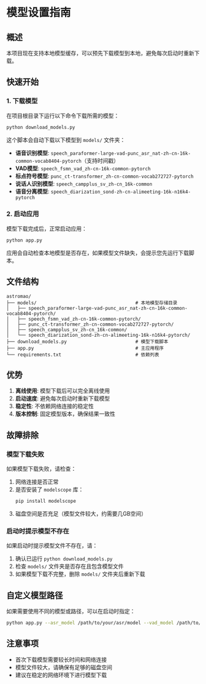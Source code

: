 # 模型设置指南

## 概述

本项目现在支持本地模型缓存，可以预先下载模型到本地，避免每次启动时重新下载。

## 快速开始

### 1. 下载模型

在项目根目录下运行以下命令下载所需的模型：

```bash
python download_models.py
```

这个脚本会自动下载以下模型到 `models/` 文件夹：

- **语音识别模型**: `speech_paraformer-large-vad-punc_asr_nat-zh-cn-16k-common-vocab8404-pytorch`（支持时间戳）
- **VAD模型**: `speech_fsmn_vad_zh-cn-16k-common-pytorch`
- **标点符号模型**: `punc_ct-transformer_zh-cn-common-vocab272727-pytorch`
- **说话人识别模型**: `speech_campplus_sv_zh-cn_16k-common`
- **语音分离模型**: `speech_diarization_sond-zh-cn-alimeeting-16k-n16k4-pytorch`

### 2. 启动应用

模型下载完成后，正常启动应用：

```bash
python app.py
```

应用会自动检查本地模型是否存在，如果模型文件缺失，会提示您先运行下载脚本。

## 文件结构

```
astromao/
├── models/                                    # 本地模型存储目录
│   ├── speech_paraformer-large-vad-punc_asr_nat-zh-cn-16k-common-vocab8404-pytorch/
│   ├── speech_fsmn_vad_zh-cn-16k-common-pytorch/
│   ├── punc_ct-transformer_zh-cn-common-vocab272727-pytorch/
│   ├── speech_campplus_sv_zh-cn_16k-common/
│   └── speech_diarization_sond-zh-cn-alimeeting-16k-n16k4-pytorch/
├── download_models.py                         # 模型下载脚本
├── app.py                                     # 主应用程序
└── requirements.txt                           # 依赖列表
```

## 优势

1. **离线使用**: 模型下载后可以完全离线使用
2. **启动速度**: 避免每次启动时重新下载模型
3. **稳定性**: 不依赖网络连接的稳定性
4. **版本控制**: 固定模型版本，确保结果一致性

## 故障排除

### 模型下载失败

如果模型下载失败，请检查：

1. 网络连接是否正常
2. 是否安装了 `modelscope` 库：
   ```bash
   pip install modelscope
   ```
3. 磁盘空间是否充足（模型文件较大，约需要几GB空间）

### 启动时提示模型不存在

如果启动时提示模型文件不存在，请：

1. 确认已运行 `python download_models.py`
2. 检查 `models/` 文件夹是否存在且包含模型文件
3. 如果模型下载不完整，删除 `models/` 文件夹后重新下载

## 自定义模型路径

如果需要使用不同的模型或路径，可以在启动时指定：

```bash
python app.py --asr_model /path/to/your/asr/model --vad_model /path/to/your/vad/model --punc_model /path/to/your/punc/model
```

## 注意事项

- 首次下载模型需要较长时间和网络连接
- 模型文件较大，请确保有足够的磁盘空间
- 建议在稳定的网络环境下进行模型下载